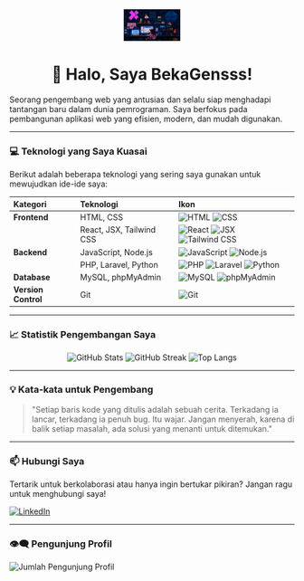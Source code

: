 <div align="center">
  <img src="https://raw.githubusercontent.com/BekaGensss/BekaGensss/main/assets/Chill%20Mario,%20Pixel%20Jeff.gif" width="100" alt="Animated developer"/>
  <h1>🌟 Halo, Saya BekaGensss!</h1>
</div>

Seorang pengembang web yang antusias dan selalu siap menghadapi tantangan baru dalam dunia pemrograman. Saya berfokus pada pembangunan aplikasi web yang efisien, modern, dan mudah digunakan.

---

### 💻 Teknologi yang Saya Kuasai

Berikut adalah beberapa teknologi yang sering saya gunakan untuk mewujudkan ide-ide saya:

| Kategori | Teknologi | Ikon |
| :--- | :--- | :--- |
| **Frontend** | HTML, CSS | ![HTML](https://img.shields.io/badge/-HTML-E34F26?style=flat-square&logo=html5&logoColor=white) ![CSS](https://img.shields.io/badge/-CSS-1572B6?style=flat-square&logo=css3&logoColor=white) |
| | React, JSX, Tailwind CSS | ![React](https://img.shields.io/badge/-React-61DAFB?style=flat-square&logo=react&logoColor=white) ![JSX](https://img.shields.io/badge/-JSX-61DAFB?style=flat-square&logo=react&logoColor=white) ![Tailwind CSS](https://img.shields.io/badge/-Tailwind_CSS-38B2AC?style=flat-square&logo=tailwind-css&logoColor=white) |
| **Backend** | JavaScript, Node.js | ![JavaScript](https://img.shields.io/badge/-JavaScript-F7DF1E?style=flat-square&logo=javascript&logoColor=black) ![Node.js](https://img.shields.io/badge/-Node.js-339933?style=flat-square&logo=node.js&logoColor=white) |
| | PHP, Laravel, Python | ![PHP](https://img.shields.io/badge/-PHP-777BB4?style=flat-square&logo=php&logoColor=white) ![Laravel](https://img.shields.io/badge/-Laravel-FF2D20?style=flat-square&logo=laravel&logoColor=white) ![Python](https://img.shields.io/badge/-Python-3776AB?style=flat-square&logo=python&logoColor=white) |
| **Database** | MySQL, phpMyAdmin | ![MySQL](https://img.shields.io/badge/-MySQL-4479A1?style=flat-square&logo=mysql&logoColor=white) ![phpMyAdmin](https://img.shields.io/badge/-phpMyAdmin-6C7896?style=flat-square&logo=phpmyadmin&logoColor=white) |
| **Version Control** | Git | ![Git](https://img.shields.io/badge/-Git-F05032?style=flat-square&logo=git&logoColor=white) |

---

### 📈 Statistik Pengembangan Saya

<div align="center">
  <img src="https://github-readme-stats.vercel.app/api?username=BekaGensss&show_icons=true&theme=vue&hide_border=true&count_private=true" alt="GitHub Stats"/>
  <img src="https://github-readme-streak-stats.herokuapp.com/?user=BekaGensss&theme=vue&hide_border=true" alt="GitHub Streak"/>
  <img src="https://github-readme-stats.vercel.app/api/top-langs/?username=BekaGensss&layout=compact&theme=vue&hide_border=true" alt="Top Langs"/>
</div>

---

### 💡 Kata-kata untuk Pengembang

> "Setiap baris kode yang ditulis adalah sebuah cerita. Terkadang ia lancar, terkadang ia penuh bug. Itu wajar. Jangan menyerah, karena di balik setiap masalah, ada solusi yang menanti untuk ditemukan."

---

### 📫 Hubungi Saya

Tertarik untuk berkolaborasi atau hanya ingin bertukar pikiran? Jangan ragu untuk menghubungi saya!

<a href="https://id.linkedin.com/in/bara-kusuma-707067294" target="_blank">
  <img src="https://img.shields.io/badge/LinkedIn-0A66C2?style=for-the-badge&logo=linkedin&logoColor=white" alt="LinkedIn"/>
</a>

---

### 👁️‍🗨️ Pengunjung Profil

![Jumlah Pengunjung Profil](https://komarev.com/ghpvc/?username=BekaGensss&color=blue)
